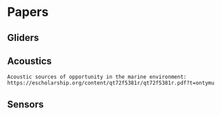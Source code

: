 # Papers

## Gliders

## Acoustics
	Acoustic sources of opportunity in the marine environment: https://escholarship.org/content/qt72f5381r/qt72f5381r.pdf?t=ontymu
## Sensors
